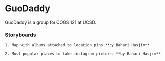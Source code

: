 # GuoDaddy

GuoDaddy is a group for COGS 121 at UCSD.

### Storyboards
    1. Map with albums attached to location pins **by Bahari Hasjim**

    2. Most popular places to take instagram pictures **by Bahari Hasjim**

